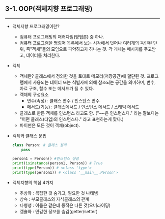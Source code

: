 ##  3-1. OOP(객체지향 프로그래밍)
---
- 객체지향 프로그래밍이란?
  - 컴퓨터 프로그래밍의 패러다임(방법론) 중 하나.
  - 컴퓨터 프로그램을 명렁어 목록에서 보는 시각에서 벗어나 여러개의 독린된 단위, 즉"객체"들의 모임으로 파악하고자 하나는 것. 각 개체는 메시지를 주고받고, 데이터를 처리한다.
- 객체
  - 객체란? 클래스에서 정의한 것을 토대로 메모리(저장공간)에 할단된 것. 프로그램에서 사용되는 데이터 또는 식별자에 의해 참조되는 공간을 의미하며, 변수, 자료 구조, 함수 또는 메서드가 될 수 있다.
  - 객체의 구성요소
    - 변수(속성) : 클래스 변수 / 인스턴스 변수
    - 메서드(기능) : 클래스메서드 / 인스턴스 메서드 / 스태틱 메서드
  - 클래스로 만든 객체를 인스턴스 라고도 함. ("~~은 인스턴스다." 라는 말보다는 "어떤 클래스(타입)의 인스턴스다." 라고 표현하는게 맞다.)
  - 파이썬은 모든 것이 객체(object).
- 객체와 클래스 문법
  ```python
  class Person: # 클래스 정의
      pass
 
  person1 = Person() #인스턴스 생성
  print(isinstance(person1, Person)) # True
  print(type(Person)) # <class 'type'>
  print(type(person1)) # <class '__main__.Person'>
  ```



- 객체지향의 핵심 4가지
  - 추상화 : 복잡한 것 숨기고, 필요한 것 나태냄
  - 상속 : 부모클래스와 자식클래스의 관계
  - 다형성 : 이름은 같은데 동작은 다른 것(오버라이딩)
  - 캡슐화 : 민감한 정보를 숨김(getter/setter)
